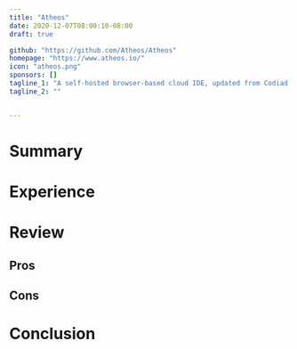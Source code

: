 ```yaml
---
title: "Atheos"
date: 2020-12-07T08:00:10-08:00
draft: true

github: "https://github.com/Atheos/Atheos"
homepage: "https://www.atheos.io/"
icon: "atheos.png"
sponsors: []
tagline_1: "A self-hosted browser-based cloud IDE, updated from Codiad IDE"
tagline_2: ""


---
```


# Summary

# Experience

# Review

## Pros

## Cons

# Conclusion